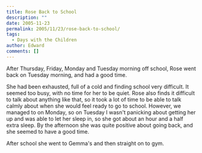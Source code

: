 ```yaml
---
title: Rose Back to School
description: ""
date: 2005-11-23
permalink: 2005/11/23/rose-back-to-school/
tags:
  - Days with the Children
author: Edward
comments: []
---
```


After Thursday, Friday, Monday and Tuesday morning off school, Rose went
back on Tuesday morning, and had a good time.

She had been exhausted, full of a cold and finding school very
difficult. It seemed too busy, with no time for her to be quiet. Rose
also finds it difficult to talk about anything like that, so it took a
lot of time to be able to talk calmly about when she would feel ready to
go to school. However, we managed to on Monday, so on Tuesday I wasn\'t
panicking about getting her up and was able to let her sleep in, so she
got about an hour and a half extra sleep. By the afternoon she was quite
positive about going back, and she seemed to have a good time.

After school she went to Gemma\'s and then straight on to gym.

